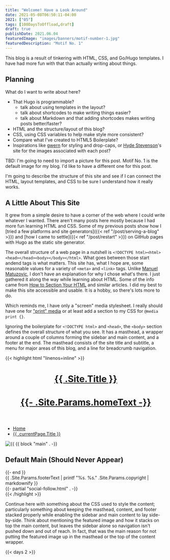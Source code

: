 ```yaml
---
title: "Welcome! Have a Look Around"
date: 2021-05-08T06:50:11-04:00
2021: ["05"]
tags: [100DaysToOffload,draft]
draft: true
publishDate: 2021.06.04
featuredImage: "images/banners/motif-number-1.jpg"
featuredDescription: "Motif No. 1"
---
```

This blog is a result of tinkering with HTML, CSS, and Go/Hugo templates. I have had more fun with that than actually writing about things.

## Planning

What do I want to write about here?

- That Hugo is programmable?
  - talk about using templates in the layout?
  - talk about shortcodes to make writing things easier?
  - talk about Markdown and that adding shortcodes makes writing posts better/faster?
- HTML and the structure/layout of this blog?
- CSS, using CSS variables to help make style more consistent?
- Compare what I've created to HTML5 Boilerplate?
- Inspirations like [gwern](https://gwern.net) for styling and drop-caps, or [Hyde Stevenson](https://lazybear.io/)'s site for the images associated with each post?

TBD: I'm going to need to import a picture for this post. Motif No. 1 is the default image for my blog. I'd like to have a different one for this post.

I'm going to describe the structure of this site and see if I can connect the HTML, layout templates, and CSS to be sure I understand how it really works.

## A Little About This Site

It grew from a simple desire to have a corner of the web where I could write whatever I wanted. There aren't many posts here mostly because I had more fun learning HTML and CSS. Some of my previous posts show how I [tried a few platforms and site generators]({{< ref "/post/serving-a-blog" >}}) and [how I came to settle]({{< ref "/post/restart" >}}) on GitHub pages with Hugo as the static site generator.

The overall structure of a web page in a nutshell is `<!DOCTYPE html><html><head></head><body></body></html>`. What goes between those start andend tags is what matters. This site has, what I hope are, some reasonable values for a variety of `<meta>` and `<link>` tags. Unlike [Manuel Matuzovic](https://www.matuzo.at/blog/html-boilerplate/), I don't have an explanation for why I chose what's there. I just gathered it along the way while learning about HTML. Some of the info came from [How to Section Your HTML](https://css-tricks.com/how-to-section-your-html/) and similar articles. I did my best to make this site accessible and usable. It is a hobby, so there's lots more to do.

Which reminds me, I have only a "screen" media stylesheet. I really should have one for ["print" media](https://www.matuzo.at/blog/i-totally-forgot-about-print-style-sheets/) or at least add a section to my CSS for `@media print {}`.

Ignoring the boilerplate for `<!DOCTYPE html>` and `<head>`, the `<body>` section defines the overall structure of what you see. It has a masthead, a wrapper around a couple of columns forming the sidebar and main content, and a footer at the end. The masthead consists of the site title and subtitle, a menu for major areas of this blog, and a line for breadcrumb navigation.

{{< highlight html "linenos=inline" >}}
<body>
  <div class="masthead">
    <header class="main-head">
      <div class="title-content">
        <h1 class="siteTitle"><a href="{{ .Site.BaseURL }}">{{ .Site.Title }}</a></h1>
        <h1 class="siteSubTitle"><a href="https://blacklivesmatter.com/" target="_blank">{{- .Site.Params.homeText -}}</a></h1>
      </div>
    </header>
    <nav class="main-nav">
      <div class="main-nav__items">
        <!--template code to extract menu items from config.toml -->
      </div>
    </nav>
    <nav class="nav-breadcrumbs" aria-label="Breadcrumb">
      <ul class="crumb-trail">
        <li class="crumb">
          <a class="crumb-link" href="/">Home</a>
        </li>
        <!--
          more template code to recursively add the following list item to the
          breadcrumb trail based on the path to the current page.
        -->
        <li class="crumb">
          <a class="crumb-link" href="{{ .currentPage.Permalink }}">{{ .currentPage.Title }}</a>
        </li>
      </ul>
    </nav>
  </div>
  <div class="wrapper-content">
    <div class="sidebar-content">
    </div>
    <main class="main-content">
      <img class="featured-image" src="{{.Site.BaseURL}}{{ $featuredImage }}" alt={{ $featuredDescription }}>
      {{ block "main" . -}}
      <h2>Default Main (Should Never Appear)</h2>
      {{- end }}
    </main>
    <div class="wrapper-footer">
      <footer class="main-footer">
        <div class="container">
          {{ .Site.Params.footerText | printf "%s. %s." .Site.Params.copyright | markdownify }}
            <div class="social">
              {{- partial "social-follow.html" . -}}
            </div>
        </div>
      </footer>
      <!--
        optional scripts that can wait to load until the end, like
        <script type="type/x-mathjax-config">...</script>
      -->
    </div>
</body>
{{< /highlight >}}

Continue here with something about the CSS used to style the content; particularly something about keeping the masthead, content, and footer stacked properly while enabling the sidebar and main content to lay side-by-side. Think about mentioning the featured image and how it stacks on top the main content, but leaves the sidebar alone so navigation isn't pushed down and out of reach. In fact, that was the main reason for not putting the featured image up in the masthead or the top of the content wrapper.

{{< days 2 >}}
